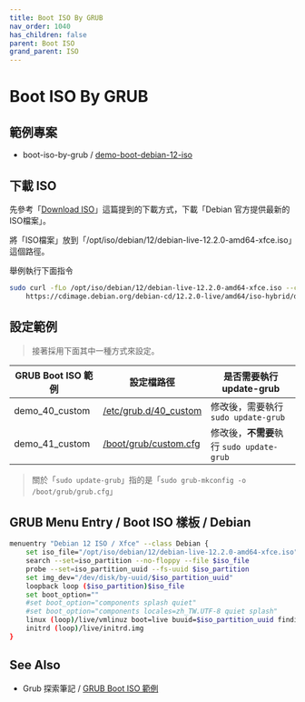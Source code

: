 ```yaml
---
title: Boot ISO By GRUB
nav_order: 1040
has_children: false
parent: Boot ISO
grand_parent: ISO
---
```



# Boot ISO By GRUB


## 範例專案

* boot-iso-by-grub / [demo-boot-debian-12-iso](https://github.com/samwhelp/debian-adjustment/tree/main/core/iso/boot-iso/boot-iso-by-grub/demo-boot-debian-12-iso)


## 下載 ISO

先參考「[Download ISO](https://samwhelp.github.io/note-about-debian/read/core/iso/download-iso.html)」這篇提到的下載方式，下載「Debian 官方提供最新的ISO檔案」。

將「ISO檔案」放到「/opt/iso/debian/12/debian-live-12.2.0-amd64-xfce.iso」這個路徑。

舉例執行下面指令

``` sh
sudo curl -fLo /opt/iso/debian/12/debian-live-12.2.0-amd64-xfce.iso --create-dirs \
	https://cdimage.debian.org/debian-cd/12.2.0-live/amd64/iso-hybrid/debian-live-12.2.0-amd64-xfce.iso
```


## 設定範例

> 接著採用下面其中一種方式來設定。

| GRUB Boot ISO 範例 | 設定檔路徑 | 是否需要執行 update-grub |
| --- | --- | --- |
| demo_40_custom | [/etc/grub.d/40_custom](https://github.com/samwhelp/debian-adjustment/blob/main/core/iso/boot-iso/boot-iso-by-grub/demo-boot-debian-12-iso/asset/overlay/etc/grub.d/40_custom) | 修改後，需要執行 `sudo update-grub` |
| demo_41_custom | [/boot/grub/custom.cfg](https://github.com/samwhelp/debian-adjustment/blob/main/core/iso/boot-iso/boot-iso-by-grub/demo-boot-debian-12-iso/asset/overlay/boot/grub/custom.cfg) | 修改後，**不需要**執行 `sudo update-grub` |

> 關於「`sudo update-grub`」指的是「`sudo grub-mkconfig -o /boot/grub/grub.cfg`」


## GRUB Menu Entry / Boot ISO 樣板 / Debian

``` sh
menuentry "Debian 12 ISO / Xfce" --class Debian {
	set iso_file="/opt/iso/debian/12/debian-live-12.2.0-amd64-xfce.iso"
	search --set=iso_partition --no-floppy --file $iso_file
	probe --set=iso_partition_uuid --fs-uuid $iso_partition
	set img_dev="/dev/disk/by-uuid/$iso_partition_uuid"
	loopback loop ($iso_partition)$iso_file
	set boot_option=""
	#set boot_option="components splash quiet"
	#set boot_option="components locales=zh_TW.UTF-8 quiet splash"
	linux (loop)/live/vmlinuz boot=live buuid=$iso_partition_uuid findiso=$iso_file $boot_option
	initrd (loop)/live/initrd.img
}

```


## See Also

* Grub 探索筆記 / [GRUB Boot ISO 範例](https://samwhelp.github.io/note-about-grub/read/howto/boot_iso.html)
